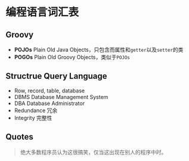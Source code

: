 # 编程语言词汇表

## Groovy

- **POJOs** Plain Old Java Objects，只包含而属性和`getter`以及`setter`的类
- **POGOs** Plain Old Groovy Objects，类似于`POJOs`

## Structrue Query Language

- Row, record, table, database
- DBMS Database Management System
- DBA Database Administrator
- Redundance 冗余
- Integrity 完整性

## Quotes

> 绝大多数程序员认为这很搞笑，仅当这出现在别人的程序中时。
